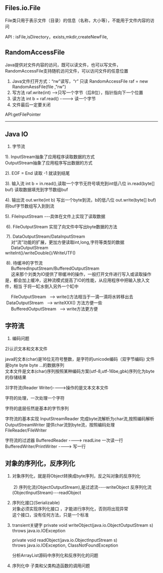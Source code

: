 ## Files.io.File

File类只用于表示文件（目录）的信息（名称，大小等），不能用于文件内容的访问

API : isFile,isDirectory，exists,mkdir,createNewFile,
## RandomAccessFile
Java提供对文件内容的访问，既可以读文件，也可以写文件，RandomAccessFile支持随机访问文件，可以访问文件的任意位置
1. Java文件打开方式：“rw”读写，“r” 只读
RandomAccessFile raf = new RandomAessFile(file ,"rw")
2. 写方法
  raf.write(int)  -->只写一个字节（后8位），指针指向下一个位置
3. 读方法
  int b = raf.read() ----> 读一个字节
4. 文件最后一定要关闭

API:getFilePointer

-----------------
##  Java IO
1. 字节流
   
  1). InputStream抽象了应用程序读取数据的方式  
      OutputStream抽象了应用程序写出数据的方式
        
  2). EOF = End 读取 -1 就读到结尾
    
  3). 输入流
    int b = in.read(),读取一个字节无符号填充到int低八位
    in.read(byte[] buf) 读取数据填充到字节数组buf
      
  4). 输出流
    out.write(int b) 写出一个byte到流，b的低八位
    out.write(byte[] buf) 将buf字节数组写入到到流
      
  5). FileInputStream ---具体在文件上实现了读取数据
  
  6). FileOutputStream 实现了向文件中写出byte数据的方法

  7). DataOutputStream/DataInputStream   
      对“流”功能的扩展，更加方便读取int,long,字符等类型的数据  
      DataOutputStream  
        writeInt()/writeDouble()/WriteUTF()  
        
  8). 待缓冲的字节流  
      BufferedInputStream/BufferedOutputStream  
      这来那个刘类为IO提供了带缓冲的操作，一般打开文件进行写入或读取操作是，都会加上缓冲，这种流模式提高了IO的性能，从应用程序中把输入放入文件，相当
      于将一缸水倒入另外一个缸中   
      
      FileOutputStream   --> write()方法相当于一滴一滴将水转移出去
      DataOutputStream   --> writeXXX() 方法方便一些  
      BufferedOutputStream   --> write方法更方便

## 字符流
 1) 编码问题 
  
 2)认识文本和文本文件 
 
 java的文本(char)是16位无符号整数，是字符的unicode编码（双字节编码)
    文件是byte byte byte ...的数据序列  
    文本文件是文本(char)序列按照某种编码方案(utf-8,utf-16be,gbk)序列化为byte的存储结果  
    
 3)字符流(Reader Writer)---->操作的是文本文本文件
 
  字符的处理，一次处理一个字符  
  
  字符的底层任然是基本的字节序列
  
  字符流的基本实现
     InputStreamReader   完成byte流解析为char流,按照编码解析
     OutputStreamWriter  提供char流到byte流，按照编码处理  
     FileReader/FileWriter
         
   字符流的过滤器
     BufferedReader   ----> readLine 一次读一行
     BufferedWriter/PrintWriter   ----> 写一行    

## 对象的序列化，反序列化   
  
  1) 对象序列化，就是将Object转换成byte序列，反之叫对象的反序列化   
     
  2) 序列化流(ObjectOutputStream),是过滤流----writeObject
     反序列化流(ObjectInputStream)---readObject
   
  3) 序列化接口(Serializable)   
     对象必须实现序列化接口 ，才能进行序列化，否则将出现异常    
     这个接口，没有任何方法，只是一个标准
   
  4) transient关键字
      private void writeObject(java.io.ObjectOutputStream s)  
              throws java.io.IOException
                
      private void readObject(java.io.ObjectInputStream s)  
              throws java.io.IOException, ClassNotFoundException
  
     分析ArrayList源码中序列化和反序列化的问题

  5) 序列化中 子类和父类构造函数的调用问题
